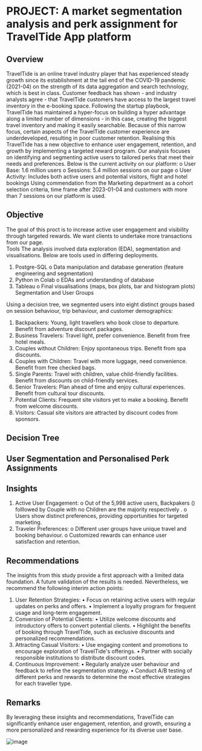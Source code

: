 # PROJECT: A market segmentation analysis and perk assignment for TravelTide App platform

## Overview
TravelTide is an online travel industry player that has experienced steady growth since its establishment at the tail end of the COVID-19 pandemic (2021-04) on the strength of its data aggregation and search technology, which is best in class. Customer feedback has shown - and industry analysts agree - that TravelTide customers have access to the largest travel inventory in the e-booking space.
Following the startup playbook, TravelTide has maintained a hyper-focus on building a hyper advantage along a limited number of dimensions - in this case, creating the biggest travel inventory and making it easily searchable. Because of this narrow focus, certain aspects of the TravelTide customer experience are underdeveloped, resulting in poor customer retention. 
Realising this TravelTide has a new objective to enhance user engagement, retention, and growth by implementing a targeted reward program. Our analysis focuses on identifying and segmenting active users to tailored perks that meet their needs and preferences. 
Below is the current activity on our platform: 
o	User Base: 1.6 million users
o	Sessions: 5.4 million sessions on our page
o	User Activity: Includes both active users and potential visitors, flight and hotel bookings
Using commendation from the Marketing department as a cohort selection criteria, time frame after 2023-01-04 and customers with more than 7 sessions on our platform is used. 

## Objective
The  goal of this proct is to increase active user engagement and visibility through targeted rewards. We want clients to undertake more transactions from our page.  
Tools
The analysis involved data exploration (EDA), segmentation and visualisations. Below are tools used in differing deployments.
1.	Postgre-SQL
o	Data manipulation and database generation (feature engineering and segmentation)
2.	Python in Colab
o	EDAs and understanding of database
3.	Tableau 
o	Final visualisations (maps, box plots, bar and histogram plots) 
Segmentation and User Groups
 



Using a decision tree, we segmented users into eight distinct groups based on session behaviour, trip behaviour, and customer demographics:
1.	Backpackers: Young, light travellers who book close to departure. Benefit from adventure discount packages.
2.	Business Travelers: Travel light, prefer convenience. Benefit from free hotel meals.
3.	Couples without Children: Enjoy spontaneous trips. Benefit from spa discounts.
4.	Couples with Children: Travel with more luggage, need convenience. Benefit from free checked bags.
5.	Single Parents: Travel with children, value child-friendly facilities. Benefit from discounts on child-friendly services.
6.	Senior Travelers: Plan ahead of time and enjoy cultural experiences. Benefit from cultural tour discounts.
7.	Potential Clients: Frequent site visitors yet to make a booking. Benefit from welcome discounts.
8.	Visitors: Casual site visitors are attracted by discount codes from sponsors.


## Decision Tree 
 
## User Segmentation and Personalised Perk Assignments
 
## Insights
1.	Active User Engagement:
o	Out of the 5,998 active users, Backpakers () folllowed by Couple with no Children are the majority respectively .
o	Users show distinct preferences, providing opportunities for targeted marketing.
2.	Traveler Preferences:
o	Different user groups have unique travel and booking behaviour.
o	Customized rewards can enhance user satisfaction and retention.
## Recommendations
The insights from this study provide a first approach with a limited data foundation. A future validation of the results is needed. Nevertheless, we recommend the following interim action points: 
1.	User Retention Strategies:
•	Focus on retaining active users with regular updates on perks and offers.
•	Implement a loyalty program for frequent usage and long-term engagement.
2.	Conversion of Potential Clients:
•	Utilize welcome discounts and introductory offers to convert potential clients.
•	Highlight the benefits of booking through TravelTide, such as exclusive discounts and personalized recommendations.
3.	Attracting Casual Visitors:
•	Use engaging content and promotions to encourage exploration of TravelTide's offerings.
•	Partner with socially responsible institutions to distribute discount codes.
4.	Continuous Improvement:
•	Regularly analyze user behaviour and feedback to refine the segmentation strategy.
•	Conduct A/B testing of different perks and rewards to determine the most effective strategies for each traveller type.
## Remarks
By leveraging these insights and recommendations, TravelTide can significantly enhance user engagement, retention, and growth, ensuring a more personalized and rewarding experience for its diverse user base. 

![image](https://github.com/user-attachments/assets/3ec6a1e5-cbd5-4b18-90dd-eeead68c0518)
